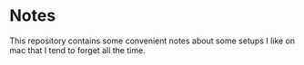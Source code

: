 # Notes
This repository contains some convenient notes about some setups I like on mac that I tend to forget all the time.


